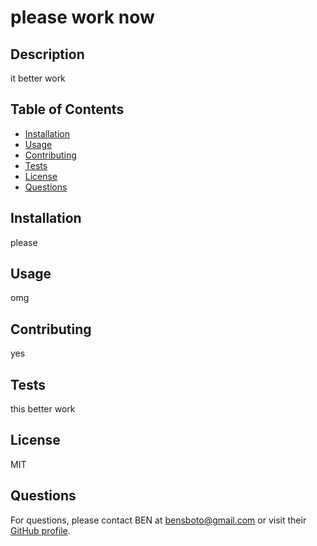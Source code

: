 # please work now
## Description
it better work 
## Table of Contents
- [Installation](#installation)
- [Usage](#usage)
- [Contributing](#contributing)
- [Tests](#tests)
- [License](#license)
- [Questions](#questions)
## Installation
please
## Usage
omg
## Contributing
yes
## Tests
this better work
## License
MIT
## Questions
For questions, please contact BEN at bensboto@gmail.com or visit their [GitHub profile](https://github.com/ionscion).
